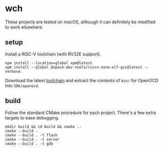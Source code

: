 # wch

These projects are tested on macOS, although it can definitely be modified to work elsewhere.

## setup

Install a RISC-V toolchain (with RV32E support).

```
npm install --location=global xpm@latest
xpm install --global @xpack-dev-tools/riscv-none-elf-gcc@latest --verbose
```

Download the latest [toolchain](http://www.mounriver.com/download) and extract the contents of `bin/` for OpenOCD into `SDK/openocd`.

## build

Follow the standard CMake procedure for each project. There's a few extra targets to ease debugging.

```
mkdir build && cd build && cmake ..
cmake --build .
cmake --build . -t flash
cmake --build . -t server
cmake --build . -t gdb
```
